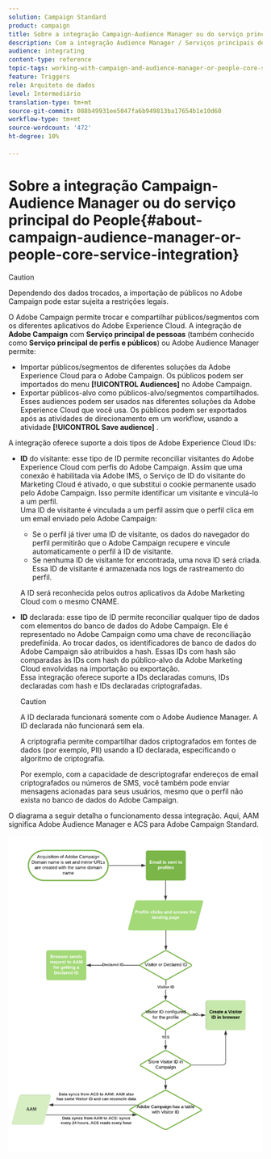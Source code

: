 ```yaml
---
solution: Campaign Standard
product: campaign
title: Sobre a integração Campaign-Audience Manager ou do serviço principal do People
description: Com a integração Audience Manager / Serviços principais de pessoas, você pode compartilhar públicos ou segmentos em diferentes soluções da Adobe Experience Cloud.
audience: integrating
content-type: reference
topic-tags: working-with-campaign-and-audience-manager-or-people-core-service
feature: Triggers
role: Arquiteto de dados
level: Intermediário
translation-type: tm+mt
source-git-commit: 088b49931ee5047fa6b949813ba17654b1e10d60
workflow-type: tm+mt
source-wordcount: '472'
ht-degree: 10%

---
```



# Sobre a integração Campaign-Audience Manager ou do serviço principal do People{#about-campaign-audience-manager-or-people-core-service-integration}

>[!CAUTION]
>
>Dependendo dos dados trocados, a importação de públicos no Adobe Campaign pode estar sujeita a restrições legais.

O Adobe Campaign permite trocar e compartilhar públicos/segmentos com os diferentes aplicativos do Adobe Experience Cloud. A integração de **Adobe Campaign** com **Serviço principal de pessoas** (também conhecido como **Serviço principal de perfis e públicos**) ou Adobe Audience Manager permite:

* Importar públicos/segmentos de diferentes soluções da Adobe Experience Cloud para o Adobe Campaign. Os públicos podem ser importados do menu **[!UICONTROL Audiences]** no Adobe Campaign.
* Exportar públicos-alvo como públicos-alvo/segmentos compartilhados. Esses audiences podem ser usados nas diferentes soluções da Adobe Experience Cloud que você usa. Os públicos podem ser exportados após as atividades de direcionamento em um workflow, usando a atividade **[!UICONTROL Save audience]** .

A integração oferece suporte a dois tipos de Adobe Experience Cloud IDs:

* **ID** do visitante: esse tipo de ID permite reconciliar visitantes do Adobe Experience Cloud com perfis do Adobe Campaign. Assim que uma conexão é habilitada via Adobe IMS, o Serviço de ID do visitante do Marketing Cloud é ativado, o que substitui o cookie permanente usado pelo Adobe Campaign. Isso permite identificar um visitante e vinculá-lo a um perfil.
   <br>Uma ID de visitante é vinculada a um perfil assim que o perfil clica em um email enviado pelo Adobe Campaign:
   * Se o perfil já tiver uma ID de visitante, os dados do navegador do perfil permitirão que o Adobe Campaign recupere e vincule automaticamente o perfil à ID de visitante.
   * Se nenhuma ID de visitante for encontrada, uma nova ID será criada. Essa ID de visitante é armazenada nos logs de rastreamento do perfil.

   A ID será reconhecida pelos outros aplicativos da Adobe Marketing Cloud com o mesmo CNAME.

* **ID** declarada: esse tipo de ID permite reconciliar qualquer tipo de dados com elementos do banco de dados do Adobe Campaign. Ele é representado no Adobe Campaign como uma chave de reconciliação predefinida. Ao trocar dados, os identificadores de banco de dados do Adobe Campaign são atribuídos a hash. Essas IDs com hash são comparadas às IDs com hash do público-alvo da Adobe Marketing Cloud envolvidas na importação ou exportação.
   <br>Essa integração oferece suporte a IDs declaradas comuns, IDs declaradas com hash e IDs declaradas criptografadas.

   >[!CAUTION]
   >
   >A ID declarada funcionará somente com o Adobe Audience Manager. A ID declarada não funcionará sem ela.

   A criptografia permite compartilhar dados criptografados em fontes de dados (por exemplo, PII) usando a ID declarada, especificando o algoritmo de criptografia.

   Por exemplo, com a capacidade de descriptografar endereços de email criptografados ou números de SMS, você também pode enviar mensagens acionadas para seus usuários, mesmo que o perfil não exista no banco de dados do Adobe Campaign.

O diagrama a seguir detalha o funcionamento dessa integração. Aqui, AAM significa Adobe Audience Manager e ACS para Adobe Campaign Standard.

![](assets/aam_diagram.png)